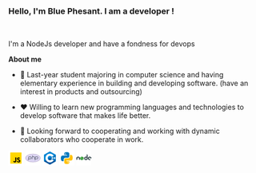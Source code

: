 <p align="center"><h3 width="80%"> Hello, I'm Blue Phesant. I am a developer !</h3></a></p>

<br />

I'm a NodeJs developer and have a fondness for devops

**About me**

- 💼 Last-year student majoring in computer science and having elementary experience in building and developing software. (have an interest in products and outsourcing)

- ❤️ Willing to learn new programming languages and technologies to develop software that makes life better.

- 💬 Looking forward to cooperating and working with dynamic collaborators who cooperate in work.

<code><img height="30" alt="javascript" src="./assets/icons8-javascript-480.png"></code>
<code><img height="30" alt="php" src="./assets/icons8-php-logo-480.png"></code>
<code><img height="30" alt="react" src="./assets/icons8-c++-480.png"></code>
<code><img height="30" alt="graphql" src="./assets/icons8-python-480.png"></code>
<code><img height="30" alt="nodejs" src="./assets/icons8-nodejs-480.png"></code>    
